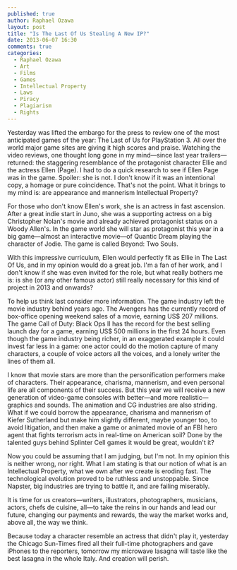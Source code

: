 ```yaml
---
published: true
author: Raphael Ozawa
layout: post
title: "Is The Last Of Us Stealing A New IP?"
date: 2013-06-07 16:30
comments: true
categories:
  - Raphael Ozawa
  - Art
  - Films
  - Games
  - Intellectual Property
  - Laws
  - Piracy
  - Plagiarism
  - Rights
---
```


Yesterday was lifted the embargo for the press to review one of the most anticipated games of the year: The Last of Us for PlayStation 3. All over the world major game sites are giving it high scores and praise. Watching the video reviews, one thought long gone in my mind—since last year trailers—returned: the staggering resemblance of the protagonist character Ellie and the actress Ellen (Page). I had to do a quick research to see if Ellen Page was in the game. Spoiler: she is not. I don't know if it was an intentional copy, a homage or pure coincidence. That's not the point. What it brings to my mind is: are appearance and mannerism Intellectual Property?

<!--more-->

For those who don't know Ellen's work, she is an actress in fast ascension. After a great indie start in Juno, she was a supporting actress on a big Christopher Nolan's movie and already achieved protagonist status on a Woody Allen's. In the game world she will star as protagonist this year in a big game—almost an interactive movie—of Quantic Dream playing the character of Jodie. The game is called Beyond: Two Souls.

With this impressive curriculum, Ellen would perfectly fit as Ellie in The Last Of Us, and in my opinion would do a great job. I'm a fan of her work, and I don't know if she was even invited for the role, but what really bothers me is: is she (or any other famous actor) still really necessary for this kind of project in 2013 and onwards?

To help us think last consider more information. The game industry left the movie industry behind years ago. The Avengers has the currently record of box-office opening weekend sales of a movie, earning US$ 207 millions. The game Call of Duty: Black Ops II has the record for the best selling launch day for a game, earning US$ 500 millions in the first 24 hours. Even though the game industry being richer, in an exaggerated example it could invest far less in a game: one actor could do the motion capture of many characters, a couple of voice actors all the voices, and a lonely writer the lines of them all.

I know that movie stars are more than the personification performers make of characters. Their appearance, charisma, mannerism, and even personal life are all components of their success. But this year we will receive a new generation of video-game consoles with better—and more realistic—graphics and sounds. The animation and CG industries are also striding. What if we could borrow the appearance, charisma and mannerism of Kiefer Sutherland but make him slightly different, maybe younger too, to avoid litigation, and then make a game or animated movie of an FBI hero agent that fights terrorism acts in real-time on American soil? Done by the talented guys behind Splinter Cell games it would be great, wouldn't it?

Now you could be assuming that I am judging, but I'm not. In my opinion this is neither wrong, nor right. What I am stating is that our notion of what is an Intellectual Property, what we own after we create is eroding fast. The technological evolution proved to be ruthless and unstoppable. Since Napster, big industries are trying to battle it, and are failing miserably.

It is time for us creators—writers, illustrators, photographers, musicians, actors, chefs de cuisine, all—to take the reins in our hands and lead our future, changing our payments and rewards, the way the market works and, above all, the way we think.

Because today a character resemble an actress that didn't play it, yesterday the Chicago Sun-Times fired all their full-time photographers and gave iPhones to the reporters, tomorrow my microwave lasagna will taste like the best lasagna in the whole Italy. And creation will perish.
